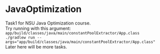 # JavaOptimization
Task1 for NSU Java Optimization course.  
Try running with this argument: `app/build/classes/java/main/constantPoolExtractor/App.class`  
`./gradlew run --args="app/build/classes/java/main/constantPoolExtractor/App.class"`
Later here will be more tasks.
